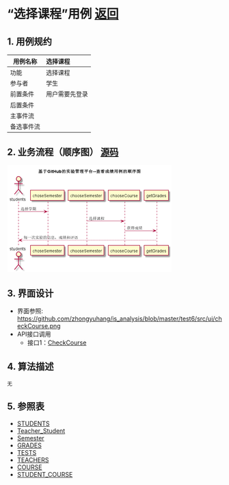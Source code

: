 <!-- markdownlint-disable MD033-->
<!-- 禁止MD033类型的警告 https://www.npmjs.com/package/markdownlint -->

# “选择课程”用例 [返回](../../README.md)
## 1. 用例规约

|用例名称|选择课程|
|-------|:-------------|
|功能|选择课程|
|参与者|学生|
|前置条件|用户需要先登录|
|后置条件| |
|主事件流| |
|备选事件流| |

## 2. 业务流程（顺序图） [源码](../main/CheckGrade.puml)
![sequence1](../../CheckGrade.png) 

## 3. 界面设计
- 界面参照: https://github.com/zhongyuhang/is_analysis/blob/master/test6/src/ui/checkCourse.png
- API接口调用 
    - 接口1：[CheckCourse](../mapper/CheckCourse.md) 

## 4. 算法描述
    无
    
## 5. 参照表
- [STUDENTS](../../DataDesign.md/#STUDENTS)
- [Teacher_Student](../../DataDesign.md/#Teacher_Student)
- [Semester](../../DataDesign.md/#Semester)
- [GRADES](../../DataDesign.md/#GRADES)
- [TESTS](../../DataDesign.md/#TESTS)
- [TEACHERS](../../DataDesign.md/#TEACHERS)
- [COURSE](../../DataDesign.md/#COURSE)
- [STUDENT_COURSE](../../DataDesign.md/#STUDENT_COURSE)